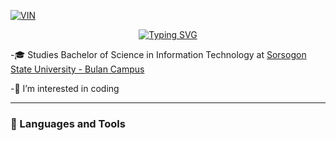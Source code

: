 
[![VIN](https://img.shields.io/badge/Arvin-Catalbas-violet?labelColor=blue&style=for-the-badge&logo=00A98F&logoColor=A9225C&link=https://web.facebook.com/profile.php?id=100074112946757)](https://web.facebook.com/profile.php?id=100074112946757)

<p align="center"><a href="https://git.io/typing-svg"><img src="https://readme-typing-svg.demolab.com?font=Poppins&size=24&pause=1000&vCenter=true&width=435&lines=Hello+Everyone!!!!;I'm+Arvin+F.+Catalbas" alt="Typing SVG" /></a></p>

-🎓 Studies Bachelor of Science in Information Technology at [Sorsogon State University - Bulan Campus](https://bulan.sorsu.edu.ph/)

-👀 I’m interested in coding
***
<h3> 🧰 Languages and Tools</h3>

